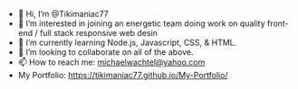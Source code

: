 - 👋 Hi, I’m @Tikimaniac77
- 👀 I’m interested in joining an energetic team doing work on quality front-end / full stack responsive web desin
- 🌱 I’m currently learning Node.js, Javascript, CSS, & HTML.
- 💞️ I’m looking to collaborate on all of the above.
- 📫 How to reach me: michaelwachtel@yahoo.com
- My Portfolio: https://tikimaniac77.github.io/My-Portfolio/

<!---
Tikimaniac77/Tikimaniac77 is a ✨ special ✨ repository because its `README.md` (this file) appears on your GitHub profile.
You can click the Preview link to take a look at your changes.
--->
